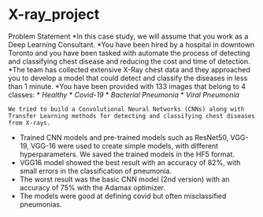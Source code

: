 # X-ray_project

 Problem Statement
*In this case study, we will assume that you work as a Deep Learning Consultant.
*You have been hired by a hospital in downtown Toronto and you have been tasked with automate the process of detecting and classifying chest disease and reducing the cost and time of detection.
*The team has collected extensive X-Ray chest data and they approached you to develop a model that could detect and classify the diseases in less than 1 minute.
*You have been provided with 133 images that belong to 4 classes:
    * _Healthy_
    * _Covid-19_
    * _Bacterial Pneumonia_
    * _Viral Pneumonia_
    
    We tried to build a Convolutional Neural Networks (CNNs) along with Transfer Learning methods for detecting and classifying chest diseases from X-rays. 
* Trained CNN models and pre-trained models such as ResNet50, VGG-19, VGG-16 were used to create simple models, with different hyperparameters. We saved the trained models in the HF5 format.
* VGG16 model showed the best result with an accuracy of 82%, with small errors in the classification of pneumonia.
* The worst result was the basic CNN model (2nd version) with an accuracy of 75% with the Adamax optimizer.
* The models were good at defining covid but often misclassified pneumonias.
